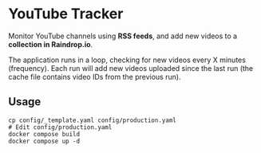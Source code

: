 # YouTube Tracker

Monitor YouTube channels using **RSS feeds**,
and add new videos to a **collection in Raindrop.io**.

The application runs in a loop, checking for new videos every X minutes (frequency).
Each run will add new videos uploaded since the last run (the cache file contains video IDs from the previous run).

## Usage

```shell
cp config/_template.yaml config/production.yaml
# Edit config/production.yaml
docker compose build
docker compose up -d
```
